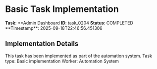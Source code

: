 # Basic Task Implementation

**Task**: **Admin Dashboard
**ID**: task_0204
**Status**: COMPLETED
**Timestamp\*\*: 2025-09-18T22:46:56.451306

## Implementation Details

This task has been implemented as part of the automation system.
Task type: Basic implementation
Worker: Automation System
